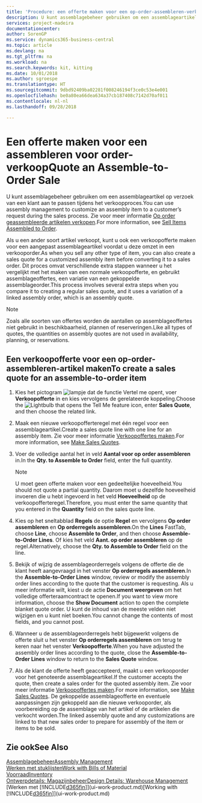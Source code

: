 ```yaml
---
title: 'Procedure: een offerte maken voor een op-order-assembleren-verkoop | Microsoft Docs'
description: U kunt assemblagebeheer gebruiken om een assemblageartikel op verzoek van een klant aan te passen tijdens het verkoopproces.
services: project-madeira
documentationcenter: 
author: SorenGP
ms.service: dynamics365-business-central
ms.topic: article
ms.devlang: na
ms.tgt_pltfrm: na
ms.workload: na
ms.search.keywords: kit, kitting
ms.date: 10/01/2018
ms.author: sgroespe
ms.translationtype: HT
ms.sourcegitcommit: 9dbd92409ba02281f008246194f3ce0c53e4e001
ms.openlocfilehash: be0a80ea66dea634a37cb187408c7142d70af011
ms.contentlocale: nl-nl
ms.lasthandoff: 09/28/2018

---
```

# <a name="quote-an-assemble-to-order-sale"></a><span data-ttu-id="2f57d-103">Een offerte maken voor een assembleren voor order-verkoop</span><span class="sxs-lookup"><span data-stu-id="2f57d-103">Quote an Assemble-to-Order Sale</span></span>
<span data-ttu-id="2f57d-104">U kunt assemblagebeheer gebruiken om een assemblageartikel op verzoek van een klant aan te passen tijdens het verkoopproces.</span><span class="sxs-lookup"><span data-stu-id="2f57d-104">You can use assembly management to customize an assembly item to a customer’s request during the sales process.</span></span> <span data-ttu-id="2f57d-105">Zie voor meer informatie [Op order geassembleerde artikelen verkopen](assembly-how-to-sell-items-assembled-to-order.md).</span><span class="sxs-lookup"><span data-stu-id="2f57d-105">For more information, see [Sell Items Assembled to Order](assembly-how-to-sell-items-assembled-to-order.md).</span></span>  

<span data-ttu-id="2f57d-106">Als u een ander soort artikel verkoopt, kunt u ook een verkoopofferte maken voor een aangepast assemblageartikel voordat u deze omzet in een verkooporder.</span><span class="sxs-lookup"><span data-stu-id="2f57d-106">As when you sell any other type of item, you can also create a sales quote for a customized assembly item before converting it to a sales order.</span></span> <span data-ttu-id="2f57d-107">Dit proces omvat verschillende extra stappen wanneer u het vergelijkt met het maken van een normale verkoopofferte, en gebruikt assemblageoffertes, een variatie van een gekoppelde assemblageorder.</span><span class="sxs-lookup"><span data-stu-id="2f57d-107">This process involves several extra steps when you compare it to creating a regular sales quote, and it uses a variation of a linked assembly order, which is an assembly quote.</span></span>

> [!NOTE]  
>  <span data-ttu-id="2f57d-108">Zoals alle soorten van offertes worden de aantallen op assemblageoffertes niet gebruikt in beschikbaarheid, plannen of reserveringen.</span><span class="sxs-lookup"><span data-stu-id="2f57d-108">Like all types of quotes, the quantities on assembly quotes are not used in availability, planning, or reservations.</span></span>  

## <a name="to-create-a-sales-quote-for-an-assemble-to-order-item"></a><span data-ttu-id="2f57d-109">Een verkoopofferte voor een op-order-assembleren-artikel maken</span><span class="sxs-lookup"><span data-stu-id="2f57d-109">To create a sales quote for an assemble-to-order item</span></span>  
1.  <span data-ttu-id="2f57d-110">Kies het pictogram ![lampje dat de functie Vertel me opent](media/ui-search/search_small.png "Vertel me wat u wilt doen"), voer **Verkoopofferte** in en kies vervolgens de gerelateerde koppeling.</span><span class="sxs-lookup"><span data-stu-id="2f57d-110">Choose the ![Lightbulb that opens the Tell Me feature](media/ui-search/search_small.png "Tell me what you want to do") icon, enter **Sales Quote**, and then choose the related link.</span></span>  
2.  <span data-ttu-id="2f57d-111">Maak een nieuwe verkoopofferteregel met één regel voor een assemblageartikel.</span><span class="sxs-lookup"><span data-stu-id="2f57d-111">Create a sales quote line with one line for an assembly item.</span></span> <span data-ttu-id="2f57d-112">Zie voor meer informatie [Verkoopoffertes maken](sales-how-make-offers.md).</span><span class="sxs-lookup"><span data-stu-id="2f57d-112">For more information, see [Make Sales Quotes](sales-how-make-offers.md).</span></span>  
3.  <span data-ttu-id="2f57d-113">Voer de volledige aantal het in veld **Aantal voor op order assembleren** in.</span><span class="sxs-lookup"><span data-stu-id="2f57d-113">In the **Qty. to Assemble to Order** field, enter the full quantity.</span></span>

    > [!NOTE]  
    >  <span data-ttu-id="2f57d-114">U moet geen offerte maken voor een gedeeltelijke hoeveelheid.</span><span class="sxs-lookup"><span data-stu-id="2f57d-114">You should not quote a partial quantity.</span></span> <span data-ttu-id="2f57d-115">Daarom moet u dezelfde hoeveelheid invoeren die u hebt ingevoerd in het veld **Hoeveelheid** op de verkoopofferteregel.</span><span class="sxs-lookup"><span data-stu-id="2f57d-115">Therefore, you must enter the same quantity that you entered in the **Quantity** field on the sales quote line.</span></span>  

4.  <span data-ttu-id="2f57d-116">Kies op het sneltabblad **Regels** de optie **Regel** en vervolgens **Op order assembleren** en **Op orderregels assembleren**.</span><span class="sxs-lookup"><span data-stu-id="2f57d-116">On the **Lines** FastTab, choose **Line**, choose **Assemble to Order**, and then choose **Assemble-to-Order Lines**.</span></span> <span data-ttu-id="2f57d-117">Of kies het veld **Aant. op order assembleren** op de regel.</span><span class="sxs-lookup"><span data-stu-id="2f57d-117">Alternatively, choose the **Qty. to Assemble to Order** field on the line.</span></span>  
5.  <span data-ttu-id="2f57d-118">Bekijk of wijzig de assemblageorderregels volgens de offerte die de klant heeft aangevraagd in het venster **Op orderregels assembleren**.</span><span class="sxs-lookup"><span data-stu-id="2f57d-118">In the **Assemble-to-Order Lines** window, review or modify the assembly order lines according to the quote that the customer is requesting.</span></span> <span data-ttu-id="2f57d-119">Als u meer informatie wilt, kiest u de actie **Document weergeven** om het volledige offerteraamcontract te openen.</span><span class="sxs-lookup"><span data-stu-id="2f57d-119">If you want to view more information, choose the **Show Document** action to open the complete blanket quote order.</span></span> <span data-ttu-id="2f57d-120">U kunt de inhoud van de meeste velden niet wijzigen en u kunt niet boeken.</span><span class="sxs-lookup"><span data-stu-id="2f57d-120">You cannot change the contents of most fields, and you cannot post.</span></span>  
6.  <span data-ttu-id="2f57d-121">Wanneer u de assemblageorderregels hebt bijgewerkt volgens de offerte sluit u het venster **Op orderregels assembleren** om terug te keren naar het venster **Verkoopofferte**.</span><span class="sxs-lookup"><span data-stu-id="2f57d-121">When you have adjusted the assembly order lines according to the quote, close the **Assemble-to-Order Lines** window to return to the **Sales Quote** window.</span></span>  
7.  <span data-ttu-id="2f57d-122">Als de klant de offerte heeft geaccepteerd, maakt u een verkooporder voor het genoteerde assemblageartikel.</span><span class="sxs-lookup"><span data-stu-id="2f57d-122">If the customer accepts the quote, then create a sales order for the quoted assembly item.</span></span> <span data-ttu-id="2f57d-123">Zie voor meer informatie [Verkoopoffertes maken](sales-how-make-offers.md).</span><span class="sxs-lookup"><span data-stu-id="2f57d-123">For more information, see [Make Sales Quotes](sales-how-make-offers.md).</span></span> <span data-ttu-id="2f57d-124">De gekoppelde assemblageofferte en eventuele aanpassingen zijn gekoppeld aan die nieuwe verkooporder, als voorbereiding op de assemblage van het artikel of de artikelen die verkocht worden.</span><span class="sxs-lookup"><span data-stu-id="2f57d-124">The linked assembly quote and any customizations are linked to that new sales order to prepare for assembly of the item or items to be sold.</span></span>  

## <a name="see-also"></a><span data-ttu-id="2f57d-125">Zie ook</span><span class="sxs-lookup"><span data-stu-id="2f57d-125">See Also</span></span>  
[<span data-ttu-id="2f57d-126">Assemblagebeheer</span><span class="sxs-lookup"><span data-stu-id="2f57d-126">Assembly Management</span></span>](assembly-assemble-items.md)  
[<span data-ttu-id="2f57d-127">Werken met stuklijsten</span><span class="sxs-lookup"><span data-stu-id="2f57d-127">Work with Bills of Material</span></span>](inventory-how-work-BOMs.md)  
[<span data-ttu-id="2f57d-128">Voorraad</span><span class="sxs-lookup"><span data-stu-id="2f57d-128">Inventory</span></span>](inventory-manage-inventory.md)  
[<span data-ttu-id="2f57d-129">Ontwerpdetails: Magazijnbeheer</span><span class="sxs-lookup"><span data-stu-id="2f57d-129">Design Details: Warehouse Management</span></span>](design-details-warehouse-management.md)  
<span data-ttu-id="2f57d-130">[Werken met [!INCLUDE[d365fin](includes/d365fin_md.md)]](ui-work-product.md)</span><span class="sxs-lookup"><span data-stu-id="2f57d-130">[Working with [!INCLUDE[d365fin](includes/d365fin_md.md)]](ui-work-product.md)</span></span>

